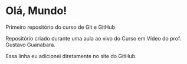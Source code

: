 # Olá, Mundo!
 Primeiro repositório do curso de Git e GitHub

Repositório criado durante uma aula ao vivo do Curso em Vídeo do prof. Gustavo Guanabara.

Essa linha eu adicionei diretamente no site do GitHub.
